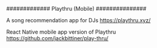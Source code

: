 ############# Playthru (Mobile) ###############

A song recommendation app for DJs https://playthru.xyz/

React Native mobile app version of Playthru
https://github.com/jackbittiner/play-thru/

